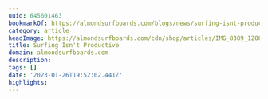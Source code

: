 ```yaml
---
uuid: 645601463
bookmarkOf: https://almondsurfboards.com/blogs/news/surfing-isnt-productive?_kx=WJeE3QQCOcj1C5-kKTUTnVQwLixGXGjdFW4dPGeJnNo%3D.Hb5zTY
category: article
headImage: https://almondsurfboards.com/cdn/shop/articles/IMG_8389_1200x.jpg?v=1668088609
title: Surfing Isn't Productive
domain: almondsurfboards.com
description: 
tags: []
date: '2023-01-26T19:52:02.441Z'
highlights: 
---
```



